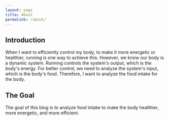 ```yaml
---
layout: page
title: About
permalink: /about/
---
```


## Introduction

When I want to efficiently control my body, to make it more energetic or healthier, running is one way to achieve this. However, we know our body is a dynamic system. Running controls the system's output, which is the body's energy. For better control, we need to analyze the system's input, which is the body's food. Therefore, I want to analyze the food intake for the body.

## The Goal

The goal of this blog is to analyze food intake to make the body healthier, more energetic, and more efficient.

